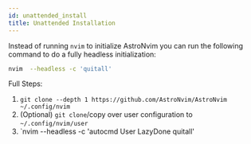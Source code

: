 ```yaml
---
id: unattended_install
title: Unattended Installation
---
```


Instead of running `nvim` to initialize AstroNvim you can run the
following command to do a fully headless initialization:

```sh
nvim  --headless -c 'quitall'
```

Full Steps:

1. `git clone --depth 1 https://github.com/AstroNvim/AstroNvim ~/.config/nvim`
2. (Optional) `git clone`/copy over user configuration to `~/.config/nvim/user`
3. `nvim --headless -c 'autocmd User LazyDone quitall'
